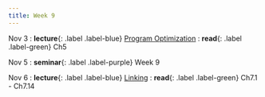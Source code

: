 ```yaml
---
title: Week 9
---
```


Nov 3
: **lecture**{: .label .label-blue} [Program Optimization](/ICS-Fall25/assets/lec/14-optimization.pdf)
  : **read**{: .label .label-green} Ch5

Nov 5
: **seminar**{: .label .label-purple} Week 9

Nov 6
: **lecture**{: .label .label-blue} [Linking](/ICS-Fall25/assets/lec/15-linking.pdf)
  : **read**{: .label .label-green} Ch7.1 - Ch7.14